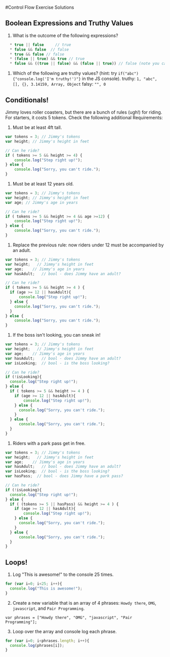 #Control Flow Exercise Solutions

## Boolean Expressions and Truthy Values

1. What is the outcome of the following expressions?

```js
  * true || false     // true
  * false && false  // false
  * true && false // false
  * (false || true) && true // true
  * false && ((true || false) && (false || true)) // false (note you can tell from just the first `false &&`
```


1. Which of the following are truthy values? (hint: try `if("abc"){"console.log('I'm truthy!')"}` in the JS console).
  truthy: `1, "abc", [], {}, 3.14159, Array, Object`
  falsy: `"", 0`


## Conditionals!

Jimmy loves roller coasters, but there are a bunch of rules (ugh!) for riding. For starters, it costs 5 tokens. Check the following additional Requirements:

1. Must be at least 4ft tall.

  ```js
  var tokens = 3; // Jimmy's tokens
  var height; // Jimmy's height in feet

  // Can he ride?
  if ( tokens >= 5 && height >= 4) {
      console.log("Step right up!");
  } else {
      console.log("Sorry, you can't ride.");
  }
  ```

1. Must be at least 12 years old.

  ```js
  var tokens = 3; // Jimmy's tokens
  var height; // Jimmy's height in feet
  var age; // Jimmy's age in years

  // Can he ride?
  if ( tokens >= 5 && height >= 4 && age >=12) {
      console.log("Step right up!");
  } else {
      console.log("Sorry, you can't ride.");
  }
  ```

1. Replace the previous rule: now riders under 12 must be accompanied by an adult.

  ```js
  var tokens = 3; // Jimmy's tokens
  var height;   // Jimmy's height in feet
  var age;    // Jimmy's age in years
  var hasAdult;   // bool - does Jimmy have an adult?

  // Can he ride?
  if ( tokens >= 5 && height >= 4 ) {
    if (age >= 12 || hasAdult){
        console.log("Step right up!");
    } else {
      console.log("Sorry, you can't ride.");
    }
  } else {
      console.log("Sorry, you can't ride.");
  }
  ```

1. If the boss isn't looking, you can sneak in!

  ```js
  var tokens = 3; // Jimmy's tokens
  var height;   // Jimmy's height in feet
  var age;    // Jimmy's age in years
  var hasAdult;   // bool - does Jimmy have an adult?
  var isLooking;  // bool - is the boss looking?

  // Can he ride?
  if (!isLooking){
    console.log("Step right up!");
  } else {
    if ( tokens >= 5 && height >= 4 ) {
      if (age >= 12 || hasAdult){
          console.log("Step right up!");
      } else {
        console.log("Sorry, you can't ride.");
      }
    } else {
        console.log("Sorry, you can't ride.");
    }
  }
  ```

1.  Riders with a park pass get in free.

  ```js
  var tokens = 3; // Jimmy's tokens
  var height;   // Jimmy's height in feet
  var age;    // Jimmy's age in years
  var hasAdult;   // bool - does Jimmy have an adult?
  var isLooking;  // bool - is the boss looking?
  var hasPass;  // bool - does Jimmy have a park pass?

  // Can he ride?
  if (!isLooking){
    console.log("Step right up!");
  } else {
    if ( (tokens >= 5 || hasPass) && height >= 4 ) {
      if (age >= 12 || hasAdult){
          console.log("Step right up!");
      } else {
        console.log("Sorry, you can't ride.");
      }
    } else {
        console.log("Sorry, you can't ride.");
    }
  }
  ```

## Loops!

1. Log "This is awesome!" to the console 25 times.

  ```js
  for (var i=0; i<25; i++){
    console.log("This is awesome!");
  }
  ```

2. Create a new variable that is an array of 4 phrases: `Howdy there`, `OMG`, `javascript`, and `Pair Programming`.

  `var phrases = ["Howdy there", "OMG", "javascript", "Pair Programming"];`

3. Loop over the array and console log each phrase.

  ```js
  for (var i=0; i<phrases.length; i++){
    console.log(phrases[i]);
  }
  ```
